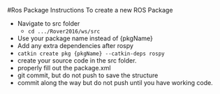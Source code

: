 #Ros Package Instructions
To create a new ROS Package

* Navigate to src folder
    * `cd .../Rover2016/ws/src` 
* Use your package name instead of {pkgName}
* Add any extra dependencies after rospy
* `catkin create pkg {pkgName} --catkin-deps rospy`
* create your source code in the src folder.
* properly fill out the package.xml
* git commit, but do not push to save the structure
* commit along the way but do not push until you have working code. 